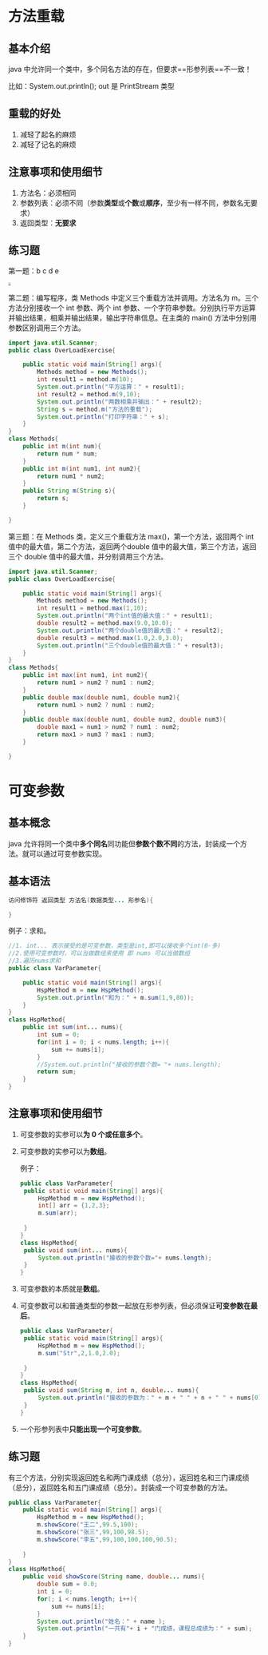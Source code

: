 # 方法重载

## 基本介绍

java 中允许同一个类中，多个同名方法的存在，但要求==形参列表==不一致！

比如：System.out.println(); out 是 PrintStream 类型

## 重载的好处

1. 减轻了起名的麻烦 
2. 减轻了记名的麻烦 

## 注意事项和使用细节

1. 方法名：必须相同
2. 参数列表：必须不同（参数**类型**或**个数**或**顺序**，至少有一样不同，参数名无要求）
3. 返回类型：**无要求**

## 练习题

第一题：b c d e 

<img src="D:\消息记录\TyporaPages\重载1-1716884594490-3.png" style="zoom:33%;" />

第二题：编写程序，类 Methods 中定义三个重载方法并调用。方法名为 m。三个方法分别接收一个 int 参数、两个 int 参数、一个字符串参数。分别执行平方运算并输出结果，相乘并输出结果，输出字符串信息。在主类的 main() 方法中分别用参数区别调用三个方法。

```java
import java.util.Scanner;
public class OverLoadExercise{

	public static void main(String[] args){
		Methods method = new Methods();
		int result1 = method.m(10);
		System.out.println("平方运算：" + result1);	
		int result2 = method.m(9,10);	
		System.out.println("两数相乘并输出：" + result2);
		String s = method.m("方法的重载");
		System.out.println("打印字符串：" + s);			
	}
}
class Methods{
	public int m(int num){
		return num * num;
	}
	public int m(int num1, int num2){
		return num1 * num2;
	}
	public String m(String s){
		return s;
	}

}
```

第三题：在 Methods 类，定义三个重载方法 max()，第一个方法，返回两个 int 值中的最大值，第二个方法，返回两个double 值中的最大值，第三个方法，返回三个 double 值中的最大值，并分别调用三个方法。

```java
import java.util.Scanner;
public class OverLoadExercise{

	public static void main(String[] args){
		Methods method = new Methods();
		int result1 = method.max(1,10);
		System.out.println("两个int值的最大值：" + result1);	
		double result2 = method.max(9.0,10.0);	
		System.out.println("两个double值的最大值：" + result2);
		double result3 = method.max(1.0,2.0,3.0);
		System.out.println("三个double值的最大值：" + result3);			
	}
}
class Methods{
	public int max(int num1, int num2){
		return num1 > num2 ? num1 : num2;
	}
	public double max(double num1, double num2){
		return num1 > num2 ? num1 : num2;
	}
	public double max(double num1, double num2, double num3){
		double max1 = num1 > num2 ? num1 : num2;
		return max1 > num3 ? max1 : num3;
	}

}
```

# 可变参数

## 基本概念

java 允许将同一个类中**多个同名**同功能但**参数个数不同**的方法，封装成一个方法。就可以通过可变参数实现。
## 基本语法

```java
访问修饰符 返回类型 方法名(数据类型... 形参名){

}
```

例子：求和。

```java
//1. int... 表示接受的是可变参数，类型是int,即可以接收多个int(0-多)
//2.使用可变参数时，可以当做数组来使用 即 nums 可以当做数组
//3.遍历nums求和
public class VarParameter{

	public static void main(String[] args){
		HspMethod m = new HspMethod();
		System.out.println("和为：" + m.sum(1,9,80));
	}
}
class HspMethod{
	public int sum(int... nums){
		int sum = 0;
		for(int i = 0; i < nums.length; i++){
			sum += nums[i];
		}
		//System.out.println("接收的参数个数= "+ nums.length);
		return sum;
	}
}
```

## 注意事项和使用细节

1. 可变参数的实参可以**为 0 个或任意多个**。

2. 可变参数的实参可以为**数组**。

   例子：

   ```java
   public class VarParameter{
   	public static void main(String[] args){
   		HspMethod m = new HspMethod();
   		int[] arr = {1,2,3};
   		m.sum(arr);
   		
   	}
   }
   class HspMethod{
   	public void sum(int... nums){
   		System.out.println("接收的参数个数="+ nums.length);
   	}
   }
   ```

3. 可变参数的本质就是**数组**。

4. 可变参数可以和普通类型的参数一起放在形参列表，但必须保证**可变参数在最后**。

   ```java
   public class VarParameter{
   	public static void main(String[] args){
   		HspMethod m = new HspMethod();
   		m.sum("Str",2,1.0,2.0);
   		
   	}
   }
   class HspMethod{
   	public void sum(String m, int n, double... nums){
   		System.out.println("接收的参数为：" + m + " " + n + " " + nums[0] + " " + nums[1]);
   	}
   }
   ```

5. 一个形参列表中**只能出现一个可变参数**。

## 练习题

有三个方法，分别实现返回姓名和两门课成绩（总分），返回姓名和三门课成绩（总分），返回姓名和五门课成绩（总分）。封装成一个可变参数的方法。

```java
public class VarParameter{
	public static void main(String[] args){
		HspMethod m = new HspMethod();
		m.showScore("王二",99.5,100);
		m.showScore("张三",99,100,98.5);
		m.showScore("李五",99,100,100,100,90.5);
		
	}
}
class HspMethod{
	public void showScore(String name, double... nums){
		double sum = 0.0;
		int i = 0;
		for(; i < nums.length; i++){
			sum += nums[i];
		}
		System.out.println("姓名：" + name );
		System.out.println("一共有"+ i + "门成绩，课程总成绩为：" + sum);
	}
}
```

